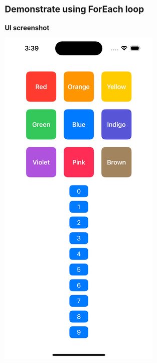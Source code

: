 #  Demonstrate using ForEach loop

## UI screenshot
![forEachLoopExample](./forEachLoopExample.png)
